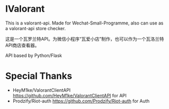 # IValorant
This is a valorant-api. Made for Wechat-Small-Programme, also can use as a valorant-api store checker.

这是一个瓦罗兰特API。为微信小程序“瓦爱小店”制作，也可以作为一个瓦洛兰特API商店查看器。

API based by Python/Flask
# Special Thanks
- HeyM1ke/ValorantClientAPI https://github.com/HeyM1ke/ValorantClientAPI for API
- Prodzify/Riot-auth https://github.com/Prodzify/Riot-auth for Auth
